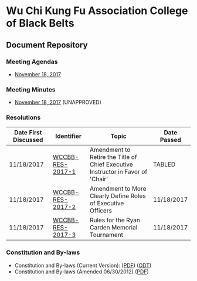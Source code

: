 # Wu Chi Kung Fu Association College of Black Belts
## Document Repository

### Meeting Agendas
  * [November 18, 2017](https://wuchikungfu.github.io/agendas/Agenda-FallWinter2017.html)

### Meeting Minutes
  * [November 18, 2017](https://wuchikungfu.github.io/minutes/Minutes-FallWinter2017.html) (UNAPPROVED)

### Resolutions

| Date First Discussed | Identifier       | Topic                                                    | Date Passed |
| -------------------- | ---------------- | -------------------------------------------------------- | ----------- |
| 11/18/2017           | [WCCBB-RES-2017-1](https://wuchikungfu.github.io/resolutions/Resolution-Retire-CEI-Role.html) | Amendment to Retire the Title of Chief Executive Instructor in Favor of 'Chair' | TABLED         |
| 11/18/2017           | [WCCBB-RES-2017-2](https://wuchikungfu.github.io/resolutions/Resolution-Define-Roles.html) | Amendment to More Clearly Define Roles of Executive Officers | 11/18/2017 |
| 11/18/2017           | [WCCBB-RES-2017-3](https://wuchikungfu.github.io/resolutions/Resolution-Tournament-Rules.html) | Rules for the Ryan Carden Memorial Tournament | 11/18/2017 |

### Constitution and By-laws
  * Constitution and By-laws (Current Version): ([PDF](https://wuchikungfu.github.io/constitution/ConstitutionAndByLaws-Amended11182017.pdf)) ([ODT](https://wuchikungfu.github.io/constitution/ConstitutionAndByLaws.odt))
  * Constitution and By-laws (Amended 06/30/2012) ([PDF](https://wuchikungfu.github.io/constitution/ConstitutionAndByLaws-Amended06302012.pdf))
